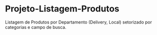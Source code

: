 # Projeto-Listagem-Produtos
Listagem de Produtos por Departamento (Delivery, Local) setorizado por categorias e campo de busca.
